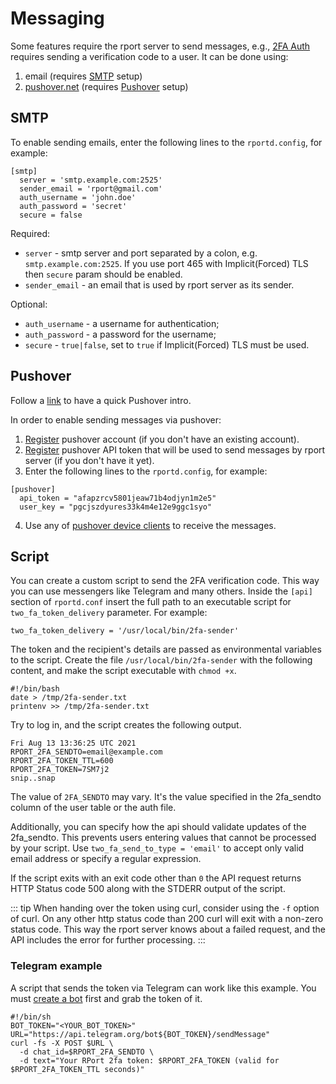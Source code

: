 # Messaging
Some features require the rport server to send messages, e.g., [2FA Auth](no02-api-auth.md#two-factor-auth) requires sending a verification code to a user.
It can be done using:
1. email (requires [SMTP](no15-messaging.md#smtp) setup)
2. [pushover.net](https://pushover.net) (requires [Pushover](no15-messaging.md#pushover) setup)

## SMTP
To enable sending emails, enter the following lines to the `rportd.config`, for example:
```
[smtp]
  server = 'smtp.example.com:2525'
  sender_email = 'rport@gmail.com'
  auth_username = 'john.doe'
  auth_password = 'secret'
  secure = false
```
Required:
- `server` - smtp server and port separated by a colon, e.g. `smtp.example.com:2525`. If you use port 465 with Implicit(Forced) TLS then `secure` param should be enabled.
- `sender_email` - an email that is used by rport server as its sender.

Optional:
- `auth_username` - a username for authentication;
- `auth_password` - a password for the username;
- `secure` - `true|false`, set to `true` if Implicit(Forced) TLS must be used.

## Pushover
Follow a [link](https://support.pushover.net/i7-what-is-pushover-and-how-do-i-use-it) to have a quick Pushover intro.

In order to enable sending messages via pushover:
1. [Register](https://pushover.net/signup) pushover account (if you don't have an existing account).
2. [Register](https://pushover.net/apps/build) pushover API token that will be used to send messages by rport server (if you don't have it yet).
3. Enter the following lines to the `rportd.config`, for example:
```
[pushover]
  api_token = "afapzrcv5801jeaw71b4odjyn1m2e5"
  user_key = "pgcjszdyures33k4m4e12e9ggc1syo"
```
4. Use any of [pushover device clients](https://pushover.net/clients) to receive the messages.

## Script
You can create a custom script to send the 2FA verification code. This way you can use messengers like Telegram and many others. Inside the `[api]` section of `rportd.conf` insert the full path to an executable script for `two_fa_token_delivery` parameter. For example:
```
two_fa_token_delivery = '/usr/local/bin/2fa-sender'
```
The token and the recipient's details are passed as environmental variables to the script.
Create the file `/usr/local/bin/2fa-sender` with the following content, and make the script executable with `chmod +x`.
```
#!/bin/bash
date > /tmp/2fa-sender.txt
printenv >> /tmp/2fa-sender.txt
```
Try to log in, and the script creates the following output.
```
Fri Aug 13 13:36:25 UTC 2021
RPORT_2FA_SENDTO=email@example.com
RPORT_2FA_TOKEN_TTL=600
RPORT_2FA_TOKEN=7SM7j2
snip..snap
```
The value of `2FA_SENDTO` may vary. It's the value specified in the 2fa_sendto column of the user table or the auth file. 

Additionally, you can specify how the api should validate updates of the 2fa_sendto. This prevents users entering values that cannot be processed by your script.
Use `two_fa_send_to_type = 'email'`  to accept only valid email address or specify a regular expression.

If the script exits with an exit code other than `0` the API request returns HTTP Status code 500 along with the STDERR output of the script.

::: tip
When handing over the token using curl, consider using the `-f` option of curl. On any other http status code than 200 curl will exit with a non-zero status code. 
This way the rport server knows about a failed request, and the API includes the error for further processing.
:::

### Telegram example
A script that sends the token via Telegram can work like this example. You must [create a bot](https://core.telegram.org/bots#6-botfather) first and grab the token of it.
```
#!/bin/sh
BOT_TOKEN="<YOUR_BOT_TOKEN>" 
URL="https://api.telegram.org/bot${BOT_TOKEN}/sendMessage"
curl -fs -X POST $URL \
  -d chat_id=$RPORT_2FA_SENDTO \
  -d text="Your RPort 2fa token: $RPORT_2FA_TOKEN (valid for $RPORT_2FA_TOKEN_TTL seconds)"
```